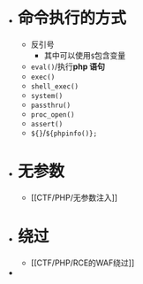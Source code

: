 - # 命令执行的方式
	- 反引号
		- 其中可以使用`$`包含变量
	- `eval()`/执行**php 语句**
	- `exec()`
	- `shell_exec()`
	- `system()`
	- `passthru()`
	- `proc_open()`
	- `assert()`
	- `${}`/`${phpinfo()};`
- # 无参数
	- [[CTF/PHP/无参数注入]]
- # 绕过
	- [[CTF/PHP/RCE的WAF绕过]]
-